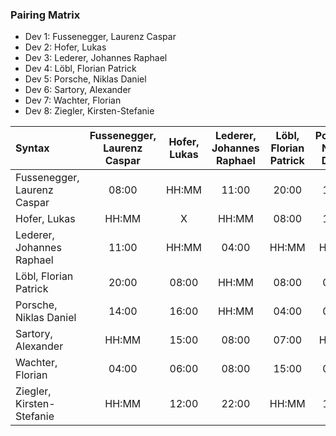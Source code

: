 ### Pairing Matrix
* Dev 1: Fussenegger, Laurenz Caspar
* Dev 2: Hofer, Lukas
* Dev 3: Lederer, Johannes Raphael
* Dev 4: Löbl, Florian Patrick
* Dev 5: Porsche, Niklas Daniel
* Dev 6: Sartory, Alexander
* Dev 7: Wachter, Florian
* Dev 8: Ziegler, Kirsten-Stefanie

| Syntax     | Fussenegger, Laurenz Caspar | Hofer, Lukas   	  | Lederer, Johannes Raphael   	  | Löbl, Florian Patrick   	  | Porsche, Niklas Daniel   	  | Sartory, Alexander  	  | Wachter, Florian   	  | Ziegler, Kirsten-Stefanie   	  |
| :---        |    :----:   |    :----:   |    :----:   |    :----:   |    :----:   |    :----:   |    :----:   |    :----:   |
| Fussenegger, Laurenz Caspar       | 08:00           | HH:MM       | 11:00       | 20:00       | 14:00       | HH:MM       | 04:00       | HH:MM       |
| Hofer, Lukas      | HH:MM       | X           | HH:MM       | 08:00       | 16:00       | 15:00       | 06:00       | 12:00       |
|Lederer, Johannes Raphael       | 11:00       | HH:MM       | 04:00           | HH:MM       | HH:MM       | 08:00       | 08:00       | 22:00       |
| Löbl, Florian Patrick       | 20:00       | 08:00       | HH:MM       | 08:00           | 04:00       | 07:00       | 15:00       | HH:MM       |
| Porsche, Niklas Daniel       | 14:00       | 16:00       | HH:MM       | 04:00       | 04:00          | HH:MM       | 04:00       | 12:00       |
| Sartory, Alexander       | HH:MM       | 15:00       | 08:00       | 07:00       | HH:MM       | 08:00           | 16:00       | 08:00       |
| Wachter, Florian       | 04:00       | 06:00       | 08:00       | 15:00       | 04:00       | 16:00       | 04:00           | HH:MM       |
| Ziegler, Kirsten-Stefanie       | HH:MM       | 12:00       | 22:00       | HH:MM       | 12:00       | 08:00       | HH:MM       | X           |